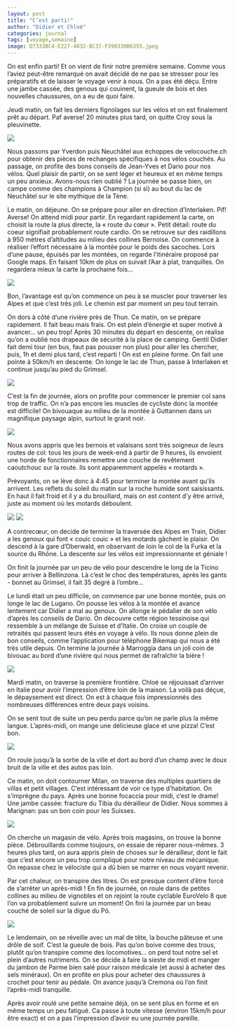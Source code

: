 ```yaml
---
layout: post
title: "C’est parti!"
author: "Didier et Chloé"
categories: journal
tags: [voyage,semaine]
image: D7333BC4-E227-4832-BC37-F398330B6355.jpeg
---
```


On est enfin parti! Et on vient de finir notre première semaine. Comme vous l’aviez peut-être remarqué on avait décidé de ne pas se stresser pour les préparatifs et de laisser le voyage venir à nous. On a pas été déçu. Entre une jambe cassée, des genous qui couinent, la gueule de bois et des nouvelles chaussures, on a eu de quoi faire.

Jeudi matin, on fait les derniers fignolages sur les vélos et on est finalement prêt au départ. Paf averse! 20 minutes plus tard, on quitte Croy sous la pleuvinette.

<img src="/assets/img/8DD2E91C-6EEF-4DE0-A60D-9D23BCCC8107.jpeg">

Nous passons par Yverdon puis Neuchâtel aux échoppes de velocouche.ch pour obtenir des pièces de rechanges spécifiques à nos vélos couchés. Au passage, on profite des bons conseils de Jean-Yves et Dario pour nos vélos. Quel plaisir de partir, on se sent léger et heureux et en même temps un peu anxieux. Avons-nous rien oublié ?
La journée se passe bien, on campe comme des champions à Champion (si si) au bout du lac de Neuchâtel sur le site mythique de la Tène.

Le matin, on déjeune. On se prépare pour aller en direction d’Interlaken. Pif! Averse! On attend midi pour partir. En regardant rapidement la carte, on choisit la route la plus directe, la « route du cœur ». Petit détail: route du coeur signifiait probablement route cardio. On se retrouve sur des raidillons à 950 mètres d’altitudes au milieu des collines Bernoise. On commence à réaliser l’effort nécessaire à la montée pour le poids des sacoches. Lors d’une pause, épuisés par les montées, on regarde l’itinéraire proposé par Google maps. En faisant 10km de plus on suivait l’Aar à plat, tranquilles. On regardera mieux la carte la prochaine fois...

<img src="/assets/img/82145EE6-20F1-4632-86F0-74023453E473.jpeg">

Bon, l’avantage est qu’on commence un peu à se muscler pour traverser les Alpes et que c’est très joli. Le chemin est par moment un peu tout terrain. 

On dors à côté d’une rivière près de Thun. 
Ce matin, on se prépare rapidement. Il fait beau mais frais. On est plein d’énergie et super motivé à avancer... un peu trop!  Après 30 minutes du départ en descente, on réalise qu’on a oublié nos drapeaux de sécurité à la place de camping. Gentil Didier fait demi tour (en bus, faut pas pousser non plus) pour aller les chercher, puis, 1h et demi plus tard, c’est reparti ! On est en pleine forme. On fait une pointe à 50km/h en descente. On longe le lac de Thun, passe à Interlaken et continue jusqu’au pied du Grimsel. 

<img src="/assets/img/EC464E89-1473-4517-BD57-176734A92297.jpeg">

C’est la fin de journée, alors on profite pour commencer le premier col sans trop de traffic. On n’a pas encore les muscles de cycliste donc la montée est difficile!
On bivouaque au milieu de la montée à Guttannen dans un magnifique paysage alpin, surtout le granit noir.

<img src="/assets/img/379E58EB-EF5E-45AE-BC7C-4708A8C6092B.jpeg">

Nous avons appris que les bernois et valaisans sont très soigneux de leurs routes de col: tous les jours de week-end à partir de 9 heures, ils envoient une horde de fonctionnaires remettre une couche de revêtement caoutchouc sur la route. Ils sont apparemment appelés « motards ».

Prévoyants, on se lève donc à 4:45 pour terminer la montée avant qu’ils arrivent. Les reflets du soleil du matin sur la roche humide sont saisissants. En haut il fait froid et il y a du brouillard, mais on est content d’y être arrivé, juste au moment où les motards déboulent.

<img src="/assets/img/89C5678B-8514-4B20-B7F7-531104AD97EE.jpeg">

<img src="/assets/img/8F8EB264-AC55-4626-8C96-11E82EB855CD.jpeg">

A contrecœur, on décide de terminer la traversée des Alpes en Train, Didier a les genoux qui font « couic couic » et les motards gâchent le plaisir. On descend à la gare d’Oberwald, en observant de loin le col de la Furka et la source du Rhône. La descente sur les vélos est impressionnante et géniale !

On finit la journée par un peu de vélo pour descendre le long de la Ticino pour arriver à Bellinzona. Là c’est le choc des températures, après les gants - bonnet au Grimsel, il fait 35 degré à l’ombre...

Le lundi était un peu difficile, on commence par une bonne montée, puis on longe le lac de Lugano. On pousse les vélos à la montée et avance lentement car Didier a mal au genoux. On allonge le pédalier de son vélo d’après les conseils de Dario. On découvre cette région tessinoise qui ressemble à un mélange de Suisse et d’Italie. On croise un couple de retraités qui passent leurs étés en voyage à vélo. Ils nous donne plein de bon conseils, comme l’application pour téléphone Bikemap qui nous a été très utile depuis. 
On termine la journée à Marroggia dans un joli coin de bivouac au bord d’une rivière qui nous permet de rafraîchir la bière !

<img src="/assets/img/7B492C31-B53F-47C2-9B09-78251D90695D.jpeg">

Mardi matin, on traverse la première frontière. Chloé se réjouissait d’arriver en Italie pour avoir l’impression d’être loin de la maison. La voilà pas déçue, le dépaysement est direct. On est à chaque fois impressionnés des nombreuses différences entre deux pays voisins.

On se sent tout de suite un peu perdu parce qu’on ne parle plus la même langue. L’après-midi, on mange une délicieuse glace et une pizza! C’est bon. 

<img src="/assets/img/B8B86656-AF29-4F94-ACFA-16F65F140F3F.jpeg">

On roule jusqu’à la sortie de la ville et dort au bord d’un champ avec le doux bruit de la ville et des autos pas loin.

Ce matin, on doit contourner Milan, on traverse des multiples quartiers de villas et petit villages. C’est intéressant de voir ce type d’habitation. On s’imprègne du pays. Après une bonne focaccia pour midi, c’est le drame! Une jambe cassée: fracture du Tibia du dérailleur de Didier. Nous sommes à Marignan: pas un bon coin pour les Suisses.

<img src="/assets/img/D5FC3B7A-6671-4200-BDE7-52F0062CDCA1.jpeg">

On cherche un magasin de vélo. Après trois magasins, on trouve la bonne pièce. Débrouillards comme toujours, on essaie de réparer nous-mêmes. 3 heures plus tard, on aura appris plein de choses sur le dérailleur, dont le fait que c’est encore un peu trop compliqué pour notre niveau de mécanique. On repasse chez le vélociste qui a dû bien se marrer en nous voyant revenir.

Par cet chaleur, on transpire des litres. On est presque content d’être forcé de s’arrêter un après-midi ! En fin de journée, on roule dans de petites collines au milieu de vignobles et on rejoint la route cyclable EuroVelo 8 que l’on va probablement suivre un moment!
On fini la journée par un beau couché de soleil sur la digue du Pô.

<img src="/assets/img/94CF81AF-CFB3-4F5F-B587-3CFADDA5C43A.jpeg">

Le lendemain, on se réveille avec un mal de tête, la bouche pâteuse et une drôle de soif. C’est la gueule de bois. Pas qu’on boive comme des trous, plutôt qu’on transpire comme des locomotives... on perd tout notre sel et plein d’autres nutriments. On se décide à faire la sieste de midi et manger du jambon de Parme bien salé pour raison médicale (et aussi à acheter des sels minéraux). On en profite en plus pour acheter des chaussures à crochet pour tenir au pédale.
On avance jusqu’à Cremona où l’on finit l’après-midi tranquille.

Après avoir roulé une petite semaine déjà, on se sent plus en forme et en même temps un peu fatigué. Ca passe à toute vitesse (environ 15km/h pour être exact) et on a pas l’impression d’avoir eu une journée pareille.
